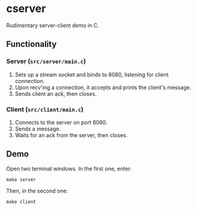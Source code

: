 # cserver

Rudimentary server-client demo in C.

## Functionality

### Server (`src/server/main.c`)

1. Sets up a stream socket and binds to 8080, listening for client connection.
1. Upon recv'ing a connection, it accepts and prints the client's message.
1. Sends client an ack, then closes.

### Client (`src/client/main.c`)

1. Connects to the server on port 8080.
1. Sends a message.
1. Waits for an ack from the server, then closes.

## Demo

Open two terminal windows. In the first one, enter:

```
make server
```

Then, in the second one:

```
make client
```
